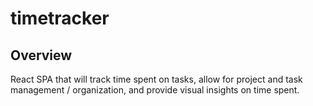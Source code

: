 # timetracker

## Overview
React SPA that will track time spent on tasks, allow for project and task management / organization, and provide visual insights on time spent.